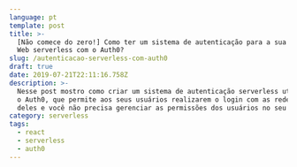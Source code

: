 ```yaml
---
language: pt
template: post
title: >-
  [Não comece do zero!] Como ter um sistema de autenticação para a sua aplicação
  Web serverless com o Auth0?
slug: /autenticacao-serverless-com-auth0
draft: true
date: 2019-07-21T22:11:16.758Z
description: >-
  Nesse post mostro como criar um sistema de autenticação serverless utilizando
  o Auth0, que permite aos seus usuários realizarem o login com as redes sociais
  deles e você não precisa gerenciar as permissões dos usuários no seu sistema.
category: serverless
tags:
  - react
  - serverless
  - auth0
---
```



